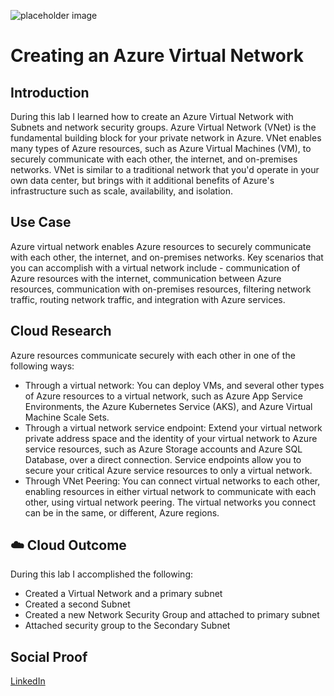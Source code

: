 ![placeholder image](https://www.edureka.co/blog/wp-content/uploads/2017/08/Virtual-Networks-Azure-Virtual-Networks-Edureka.png)

# Creating an Azure Virtual Network

## Introduction

During this lab I learned how to create an Azure Virtual Network with Subnets and network security groups. Azure Virtual Network (VNet) is the fundamental building block for your private network in Azure. VNet enables many types of Azure resources, such as Azure Virtual Machines (VM), to securely communicate with each other, the internet, and on-premises networks. VNet is similar to a traditional network that you'd operate in your own data center, but brings with it additional benefits of Azure's infrastructure such as scale, availability, and isolation.

## Use Case

Azure virtual network enables Azure resources to securely communicate with each other, the internet, and on-premises networks. Key scenarios that you can accomplish with a virtual network include - communication of Azure resources with the internet, communication between Azure resources, communication with on-premises resources, filtering network traffic, routing network traffic, and integration with Azure services.

## Cloud Research

Azure resources communicate securely with each other in one of the following ways:

* Through a virtual network: You can deploy VMs, and several other types of Azure resources to a virtual network, such as Azure App Service Environments, the Azure Kubernetes Service (AKS), and Azure Virtual Machine Scale Sets.
* Through a virtual network service endpoint: Extend your virtual network private address space and the identity of your virtual network to Azure service resources, such as Azure Storage accounts and Azure SQL Database, over a direct connection. Service endpoints allow you to secure your critical Azure service resources to only a virtual network.
* Through VNet Peering: You can connect virtual networks to each other, enabling resources in either virtual network to communicate with each other, using virtual network peering. The virtual networks you connect can be in the same, or different, Azure regions.

## ☁️ Cloud Outcome

During this lab I accomplished the following:

* Created a Virtual Network and a primary subnet
* Created a second Subnet
* Created a new Network Security Group and attached to primary subnet
* Attached security group to the Secondary Subnet

## Social Proof

[LinkedIn](link)
